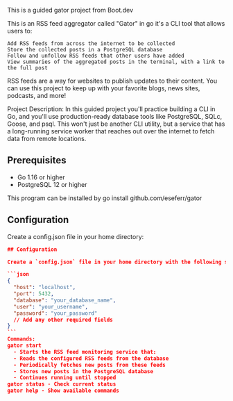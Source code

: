 This is a guided gator project from Boot.dev

This is an RSS feed aggregator called "Gator" in go it's a CLI tool that allows users to:

    Add RSS feeds from across the internet to be collected
    Store the collected posts in a PostgreSQL database
    Follow and unfollow RSS feeds that other users have added
    View summaries of the aggregated posts in the terminal, with a link to the full post

RSS feeds are a way for websites to publish updates to their content. You can use this project to keep up with your favorite blogs, news sites, podcasts, and more!

Project Description:
In this guided project you'll practice building a CLI in Go, and you'll use production-ready database tools like PostgreSQL, SQLc, Goose, and psql. This won't just be another CLI utility, but a service that has a long-running service worker that reaches out over the internet to fetch data from remote locations.

## Prerequisites

- Go 1.16 or higher
- PostgreSQL 12 or higher

This program can be installed by go install github.com/eseferr/gator

## Configuration

Create a config.json file in your home directory:

````json
## Configuration

Create a `config.json` file in your home directory with the following structure:

```json
{
  "host": "localhost",
  "port": 5432,
  "database": "your_database_name",
  "user": "your_username",
  "password": "your_password"
  // Add any other required fields
}
```
Commands:
gator start
  - Starts the RSS feed monitoring service that:
  - Reads the configured RSS feeds from the database
  - Periodically fetches new posts from these feeds
  - Stores new posts in the PostgreSQL database
  - Continues running until stopped
gator status - Check current status
gator help - Show available commands

````
